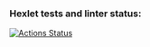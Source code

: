 ### Hexlet tests and linter status:
[![Actions Status](https://github.com/RZenBridges/python-project-52/workflows/hexlet-check/badge.svg)](https://github.com/RZenBridges/python-project-52/actions)